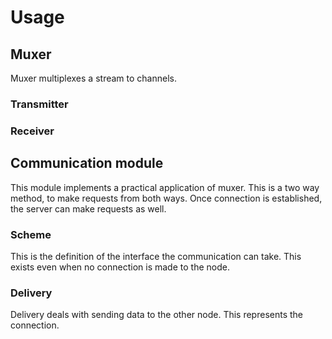 # Usage

## Muxer

Muxer multiplexes a stream to channels.

### Transmitter

### Receiver

## Communication module

This module implements a practical application of muxer.
This is a two way method, to make requests from both ways.
Once connection is established, the server can make requests as well.

### Scheme

This is the definition of the interface the communication can take. This exists even when no connection is made to the node.

### Delivery

Delivery deals with sending data to the other node. This represents the connection.
